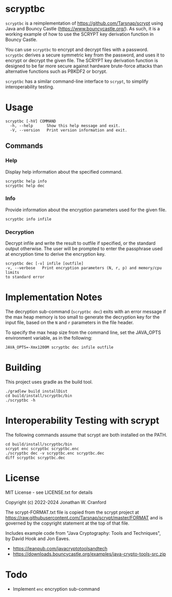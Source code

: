 # scryptbc

`scryptbc` is a reimplementation of https://github.com/Tarsnap/scrypt
using Java and Bouncy Castle (https://www.bouncycastle.org/). As such, it is a working example of how
to use the SCRYPT key derivation function in Bouncy Castle. 

You can use `scryptbc` to encrypt and decrypt files with a password. `scryptbc` derives a secure symmetric key
from the password, and uses it to encrypt or decrypt the given file. The SCRYPT key derivation function 
is designed to be far more secure against hardware brute-force attacks than alternative functions 
such as PBKDF2 or bcrypt.

`scryptbc` has a similar command-line interface to `scrypt`, to simplify interoperability testing.

# Usage

```
scryptbc [-hV] COMMAND
  -h, --help      Show this help message and exit.
  -V, --version   Print version information and exit.
```

## Commands

### Help
Display help information about the specified command.

```
scryptbc help info
scryptbc help dec
```

### Info
Provide information about the encryption parameters used for the given file.

```
scryptbc info infile
```

### Decryption
Decrypt infile and write the result to outfile if specified, or the standard
output otherwise. The user will be prompted to enter the passphrase used at
encryption time to derive the encryption key.

```
scryptbc dec [-v] infile [outfile]
-v, --verbose   Print encryption parameters (N, r, p) and memory/cpu limits
to standard error
```

# Implementation Notes

The decryption sub-command (`scryptbc dec`) exits with an error message if 
the max heap memory is too small to generate the decryption key for the input file,
based on the `N` and `r` parameters in the file header.

To specify the max heap size from the command line, set the JAVA_OPTS environment variable, 
as in the following:

```
JAVA_OPTS=-Xmx1200M scryptbc dec infile outfile
```

# Building

This project uses gradle as the build tool. 

```
./gradlew build installDist 
cd build/install/scryptbc/bin
./scryptbc -h 
```

# Interoperability Testing with scrypt

The following commands assume that scrypt are both installed on the PATH.

```
cd build/install/scryptbc/bin
scrypt enc scryptbc scryptbc.enc
./scryptbc dec -v scryptbc.enc scryptbc.dec
diff scryptbc scryptbc.dec
```

# License

MIT License - see LICENSE.txt for details

Copyright (c) 2022-2024 Jonathan W. Cranford

The scrypt-FORMAT.txt file is copied from the scrypt project at
https://raw.githubusercontent.com/Tarsnap/scrypt/master/FORMAT and is
governed by the copyright statement at the top of that file.

Includes example code from "Java Cryptography: Tools and Techniques",
by David Hook and Jon Eaves.
* https://leanpub.com/javacryptotoolsandtech
* https://downloads.bouncycastle.org/examples/java-crypto-tools-src.zip

# Todo
* Implement `enc` encryption sub-command